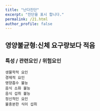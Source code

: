 ```yaml
---
title: "난다진단"
excerpt: "진단을 표시 합니다."
permalink: /21.html
author_profile: false
---
```

## 영양불균형:신체 요구량보다 적음


### 특성 / 관련요인 / 위험요인

>                
               
    생물학적 요인
    경제적 요인
    영양흡수 불능
    음식 소화 불능
    음식 섭취 불능
    정신적인 요인
    불충분한 식이 섭취
